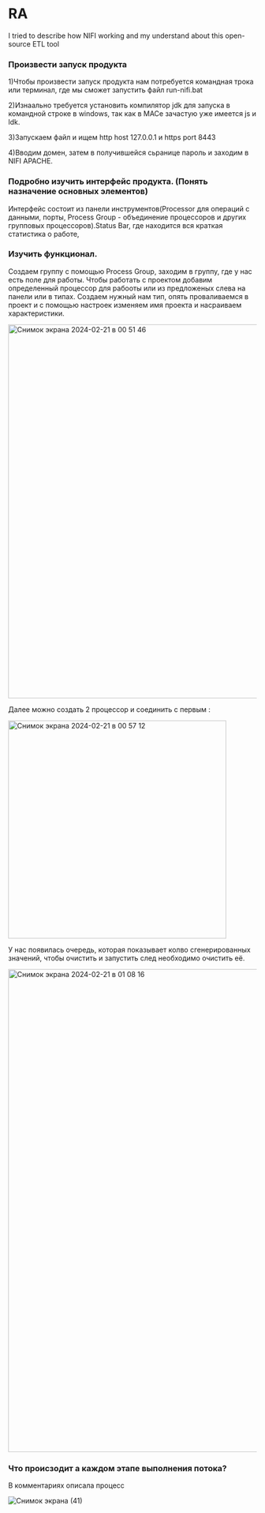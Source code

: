 # RA
I tried to describe how NIFI working and my understand about this open-source ETL tool

### Произвести запуск продукта

1)Чтобы произвести запуск продукта нам потребуется командная трока или терминал, где мы сможет запустить файл run-nifi.bat

2)Изнаально требуется установить компилятор jdk для запуска в командной строке в windows, так как в MACе зачастую уже имеется js и ldk.

3)Запускаем файл и ищем http host 127.0.0.1 и https port 8443

4)Вводим домен, затем в получившейся сьранице пароль и заходим в NIFI APACHE.

### Подробно изучить интерфейс продукта. (Понять назначение основных элементов)

Интерфейс состоит из панели инструментов(Processor для операций с данными, порты, Process Group - объединение процессоров и других групповых процессоров).Status Bar, где находится вся краткая статистика о работе,

### Изучить функционал.

Создаем группу с помощью Process Group, заходим в группу, где у нас есть поле для работы.
Чтобы работать с проектом добавим определенный процессор для рабооты или из предложеных слева на панели или в типах. Создаем нужный нам тип, опять проваливаемся в проект и с помощью настроек изменяем имя проекта и насраиваем характеристики.


<img width="758" alt="Снимок экрана 2024-02-21 в 00 51 46" src="https://github.com/arlinrus/RA/assets/111064731/5384802f-73fe-485c-9ac7-2b6f099c9b81">


Далее можно создать 2 процессор и соединить с первым :


<img width="442" alt="Снимок экрана 2024-02-21 в 00 57 12" src="https://github.com/arlinrus/RA/assets/111064731/f4ae0046-dcd5-4ccc-9e4a-2e5d61bcc63f">

У нас появилась очередь, которая показывает колво сгенерированных значений, чтобы очистить и запустить след необходимо очистить её.

<img width="979" alt="Снимок экрана 2024-02-21 в 01 08 16" src="https://github.com/arlinrus/RA/assets/111064731/e4ff6117-b4f7-4282-a288-691bee515b5e">



### Что происзодит а каждом этапе выполнения потока?

В комментариях описала процесс

![Снимок экрана (41)](https://github.com/arlinrus/RA/assets/111064731/35c4e843-080f-4113-9696-9618b76b8cfc)










